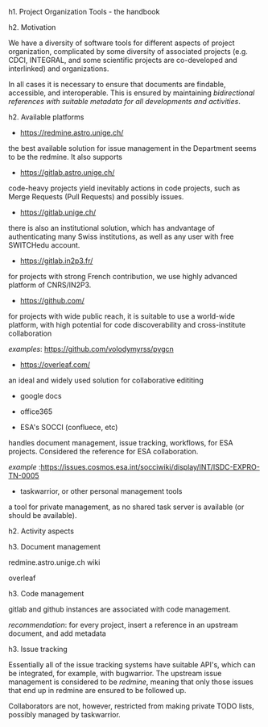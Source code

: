 h1. Project Organization Tools - the handbook


h2. Motivation

We have a diversity of software tools for different aspects of project organization, complicated by some diversity of associated projects (e.g. CDCI, INTEGRAL, and some scientific projects are co-developed and interlinked) and organizations.

In all cases it is necessary to ensure that documents are findable, accessible, and interoperable.
This is ensured by maintaining *bidirectional references with suitable metadata for all developments and activities*.

h2. Available platforms

* https://redmine.astro.unige.ch/

the best available solution for issue management in the Department seems to be the redmine. It also supports

* https://gitlab.astro.unige.ch/

code-heavy projects yield inevitably actions in code projects, such as Merge Requests (Pull Requests) and possibly issues. 

* https://gitlab.unige.ch/

there is also an institutional solution, which has andvantage of authenticating many Swiss institutions, as well as any user with free SWITCHedu account.

* https://gitlab.in2p3.fr/

for projects with strong French contribution, we use highly advanced platform of CNRS/IN2P3.

* https://github.com/

for projects with wide public reach, it is suitable to use a world-wide platform, with high potential for code discoverability and cross-institute collaboration

_examples_: https://github.com/volodymyrss/pygcn

* https://overleaf.com/

an ideal and widely used solution for collaborative edititing

* google docs

* office365


* ESA's SOCCI (confluece, etc)

handles document management, issue tracking, workflows, for ESA projects. Considered the reference for ESA collaboration.

_example_ :https://issues.cosmos.esa.int/socciwiki/display/INT/ISDC-EXPRO-TN-0005

* taskwarrior, or other personal management tools

a tool for private management, as no shared task server is available (or should be available). 

h2. Activity aspects

h3. Document management

redmine.astro.unige.ch wiki

overleaf

h3. Code management

gitlab and github instances are associated with code management.

*recommendation*: for every project, insert a reference in an upstream document, and add metadata

h3. Issue tracking

Essentially all of the issue tracking systems have suitable API's, which can be integrated, for example, with bugwarrior. The upstream issue management is considered to be *redmine*, meaning that only those issues that end up in redmine are ensured to be followed up. 

Collaborators are not, however, restricted from making private TODO lists, possibly managed by taskwarrior. 
